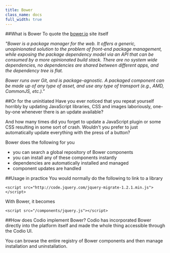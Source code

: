 ```yaml
---
title: Bower
class_name: docs
full_width: true
---
```


##What is Bower
To quote the [bower.io](http://bower.io) site itself

*"Bower is a package manager for the web. It offers a generic, unopinionated solution to the problem of front-end package management, while exposing the package dependency model via an API that can be consumed by a more opinionated build stack. There are no system wide dependencies, no dependencies are shared between different apps, and the dependency tree is flat.*

*Bower runs over Git, and is package-agnostic. A packaged component can be made up of any type of asset, and use any type of transport (e.g., AMD, CommonJS, etc.)."*

##Or for the uninitiated
Have you ever noticed that you repeat yourself horribly by updating JavaScript libraries, CSS and images laboriously, one-by-one whenever there is an update available?

And how many times did you forget to update a JavaScript plugin or some CSS resulting in some sort of crash. Wouldn't you prefer to just automatically update everything with the press of a button? 

Bower does the following for you

- you can search a global repository of Bower components
- you can install any of these components instantly
- dependencies are automatically installed and managed
- component updates are handled

##Usage in practice
You would normally do the following to link to a library

	<script src="http://code.jquery.com/jquery-migrate-1.2.1.min.js"></script>

With Bower, it becomes 

	<script src="/components/jquery.js"></script>


##How does Codio implement Bower?
Codio has incorporated Bower directly into the platform itself and made the whole thing accessible through the Codio UI.

You can browse the entire registry of Bower components and then manage installation and uninstallation.

